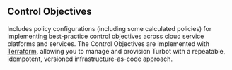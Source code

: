 ## Control Objectives
Includes policy configurations (including some calculated policies) for implementing best-practice control objectives across cloud service platforms and services.  The Control Objectives are implemented with [Terraform](https://www.terraform.io), allowing you to manage and provision Turbot with a repeatable, idempotent, versioned infrastructure-as-code approach.